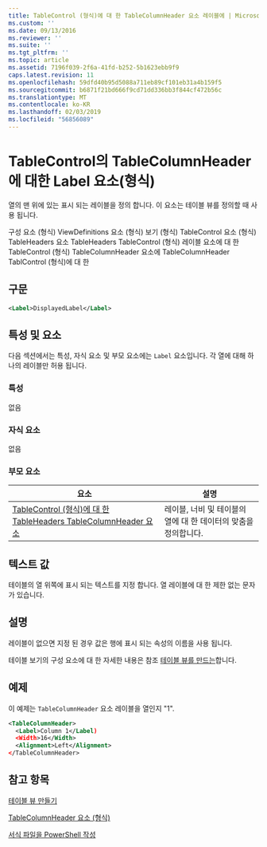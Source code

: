 ```yaml
---
title: TableControl (형식)에 대 한 TableColumnHeader 요소 레이블에 | Microsoft Docs
ms.custom: ''
ms.date: 09/13/2016
ms.reviewer: ''
ms.suite: ''
ms.tgt_pltfrm: ''
ms.topic: article
ms.assetid: 7196f039-2f6a-41fd-b252-5b1623ebb9f9
caps.latest.revision: 11
ms.openlocfilehash: 59dfd40b95d5088a711eb89cf101eb31a4b159f5
ms.sourcegitcommit: b6871f21bd666f9cd71dd336bb3f844cf472b56c
ms.translationtype: MT
ms.contentlocale: ko-KR
ms.lasthandoff: 02/03/2019
ms.locfileid: "56856089"
---
```

# <a name="label-element-for-tablecolumnheader-for-tablecontrol-format"></a>TableControl의 TableColumnHeader에 대한 Label 요소(형식)

열의 맨 위에 있는 표시 되는 레이블을 정의 합니다. 이 요소는 테이블 뷰를 정의할 때 사용 됩니다.

구성 요소 (형식) ViewDefinitions 요소 (형식) 보기 (형식) TableControl 요소 (형식) TableHeaders 요소 TableHeaders TableControl (형식) 레이블 요소에 대 한 TableControl (형식) TableColumnHeader 요소에 TableColumnHeader TablControl (형식)에 대 한

## <a name="syntax"></a>구문

```xml
<Label>DisplayedLabel</Label>

```

## <a name="attributes-and-elements"></a>특성 및 요소

다음 섹션에서는 특성, 자식 요소 및 부모 요소에는 `Label` 요소입니다. 각 열에 대해 하나의 레이블만 허용 됩니다.

### <a name="attributes"></a>특성

없음

### <a name="child-elements"></a>자식 요소

없음

### <a name="parent-elements"></a>부모 요소

|요소|설명|
|-------------|-----------------|
|[TableControl (형식)에 대 한 TableHeaders TableColumnHeader 요소](./tablecolumnheader-element-format.md)|레이블, 너비 및 테이블의 열에 대 한 데이터의 맞춤을 정의합니다.|

## <a name="text-value"></a>텍스트 값

테이블의 열 위쪽에 표시 되는 텍스트를 지정 합니다. 열 레이블에 대 한 제한 없는 문자가 있습니다.

## <a name="remarks"></a>설명

레이블이 없으면 지정 된 경우 값은 행에 표시 되는 속성의 이름을 사용 됩니다.

테이블 보기의 구성 요소에 대 한 자세한 내용은 참조 [테이블 뷰를 만드는](./creating-a-table-view.md)합니다.

## <a name="example"></a>예제

이 예제는 `TableColumnHeader` 요소 레이블을 열인지 "1".

```xml
<TableColumnHeader>
  <Label>Column 1</Label)
  <Width>16</Width>
  <Alignment>Left</Alignment>
</TableColumnHeader>
```

## <a name="see-also"></a>참고 항목

[테이블 뷰 만들기](./creating-a-table-view.md)

[TableColumnHeader 요소 (형식)](./tablecolumnheader-element-format.md)

[서식 파일을 PowerShell 작성](./writing-a-powershell-formatting-file.md)
